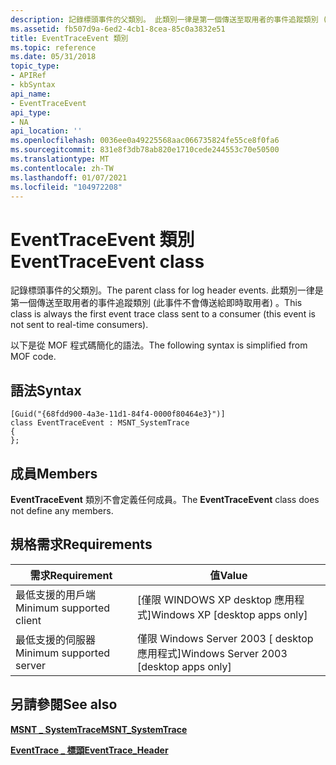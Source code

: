 ```yaml
---
description: 記錄標頭事件的父類別。 此類別一律是第一個傳送至取用者的事件追蹤類別 (此事件不會傳送給即時取用者) 。 以下是從 MOF 程式碼簡化的語法。
ms.assetid: fb507d9a-6ed2-4cb1-8cea-85c0a3832e51
title: EventTraceEvent 類別
ms.topic: reference
ms.date: 05/31/2018
topic_type:
- APIRef
- kbSyntax
api_name:
- EventTraceEvent
api_type:
- NA
api_location: ''
ms.openlocfilehash: 0036ee0a49225568aac066735824fe55ce8f0fa6
ms.sourcegitcommit: 831e8f3db78ab820e1710cede244553c70e50500
ms.translationtype: MT
ms.contentlocale: zh-TW
ms.lasthandoff: 01/07/2021
ms.locfileid: "104972208"
---
```

# <a name="eventtraceevent-class"></a><span data-ttu-id="5a0ef-105">EventTraceEvent 類別</span><span class="sxs-lookup"><span data-stu-id="5a0ef-105">EventTraceEvent class</span></span>

<span data-ttu-id="5a0ef-106">記錄標頭事件的父類別。</span><span class="sxs-lookup"><span data-stu-id="5a0ef-106">The parent class for log header events.</span></span> <span data-ttu-id="5a0ef-107">此類別一律是第一個傳送至取用者的事件追蹤類別 (此事件不會傳送給即時取用者) 。</span><span class="sxs-lookup"><span data-stu-id="5a0ef-107">This class is always the first event trace class sent to a consumer (this event is not sent to real-time consumers).</span></span>

<span data-ttu-id="5a0ef-108">以下是從 MOF 程式碼簡化的語法。</span><span class="sxs-lookup"><span data-stu-id="5a0ef-108">The following syntax is simplified from MOF code.</span></span>

## <a name="syntax"></a><span data-ttu-id="5a0ef-109">語法</span><span class="sxs-lookup"><span data-stu-id="5a0ef-109">Syntax</span></span>

``` syntax
[Guid("{68fdd900-4a3e-11d1-84f4-0000f80464e3}")]
class EventTraceEvent : MSNT_SystemTrace
{
};
```

## <a name="members"></a><span data-ttu-id="5a0ef-110">成員</span><span class="sxs-lookup"><span data-stu-id="5a0ef-110">Members</span></span>

<span data-ttu-id="5a0ef-111">**EventTraceEvent** 類別不會定義任何成員。</span><span class="sxs-lookup"><span data-stu-id="5a0ef-111">The **EventTraceEvent** class does not define any members.</span></span>

## <a name="requirements"></a><span data-ttu-id="5a0ef-112">規格需求</span><span class="sxs-lookup"><span data-stu-id="5a0ef-112">Requirements</span></span>



| <span data-ttu-id="5a0ef-113">需求</span><span class="sxs-lookup"><span data-stu-id="5a0ef-113">Requirement</span></span> | <span data-ttu-id="5a0ef-114">值</span><span class="sxs-lookup"><span data-stu-id="5a0ef-114">Value</span></span> |
|-------------------------------------|------------------------------------------------------|
| <span data-ttu-id="5a0ef-115">最低支援的用戶端</span><span class="sxs-lookup"><span data-stu-id="5a0ef-115">Minimum supported client</span></span><br/> | <span data-ttu-id="5a0ef-116">\[僅限 WINDOWS XP desktop 應用程式\]</span><span class="sxs-lookup"><span data-stu-id="5a0ef-116">Windows XP \[desktop apps only\]</span></span><br/>          |
| <span data-ttu-id="5a0ef-117">最低支援的伺服器</span><span class="sxs-lookup"><span data-stu-id="5a0ef-117">Minimum supported server</span></span><br/> | <span data-ttu-id="5a0ef-118">僅限 Windows Server 2003 \[ desktop 應用程式\]</span><span class="sxs-lookup"><span data-stu-id="5a0ef-118">Windows Server 2003 \[desktop apps only\]</span></span><br/> |



## <a name="see-also"></a><span data-ttu-id="5a0ef-119">另請參閱</span><span class="sxs-lookup"><span data-stu-id="5a0ef-119">See also</span></span>

<dl> <dt>

[<span data-ttu-id="5a0ef-120">**MSNT \_ SystemTrace**</span><span class="sxs-lookup"><span data-stu-id="5a0ef-120">**MSNT\_SystemTrace**</span></span>](msnt-systemtrace.md)
</dt> <dt>

[<span data-ttu-id="5a0ef-121">**EventTrace \_ 標頭**</span><span class="sxs-lookup"><span data-stu-id="5a0ef-121">**EventTrace\_Header**</span></span>](eventtrace-header.md)
</dt> </dl>

 

 




